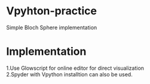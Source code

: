 # Vpyhton-practice
Simple Bloch Sphere implementation

# Implementation 
1.Use Glowscript for online editor for direct visualization <br>
2.Spyder with Vpython installtion can also be used.
